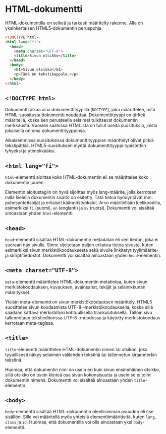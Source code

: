# HTML-dokumentti
 
HTML-dokumentilla on selkeä ja tarkasti määritelty rakenne. Alla on yksinkertaisen HTML5-dokumentin peruspohja.
 
```html
<!DOCTYPE html>
<html lang="fi">
  <head>
    <meta charset="UTF-8">
    <title>Sivun otsikko</title>
  </head>
  <body>
    <h1>Sivun otsikko</h1>
    <p>Tämä on tekstikappale.</p>
  </body>
</html>
```
 
## `<!DOCTYPE html>`
 
Dokumentti alkaa aina dokumenttityypillä (`DOCTYPE`), joka määrittelee, mitä HTML-suositusta dokumentti noudattaa. Dokumenttityyppi on tärkeä määritellä, koska sen perusteella  selaimet tulkitsevat dokumentin merkkausta. Vuosien saatossa HTML:stä on tullut useita suosituksia, joista jokaisella on oma dokumenttityyppinsä.
 
Aikaisemmissa suosituksissa dokumenttityyppien määrittelyt olivat pitkiä tekstipätkiä. HTML5-suosituksen myötä dokumenttityyppi typistettiin lyhyeksi ja ytimekkääksi.
 
## `<html lang="fi">`
 
`html`-elementti aloittaa koko HTML-dokumentin eli se määrittelee koko dokumentin juuren.
 
Elementin aloitustagiin on hyvä sijoittaa myös lang-määrite, jolla kerrotaan millä kielellä dokumentin sisältö on esitetty. Tätä tietoa hyödyntävät mm. puhesyntetisoijat ja erilaiset käännöstyökalut. Arvo määritellään kielikoodilla, esimerkiksi `fi` (suomi), `en` (englanti) ja `sv` (ruotsi). Dokumentti voi sisältää ainoastaan yhden `html`-elementti.
 
## `<head>`
 
`head`-elementti sisältää HTML-dokumentin metadatan eli sen tiedon, joka ei suoraan
näy sivulla. Sinne sijoitetaan paljon erilaista tietoa sivusta, kuten esimerkiksi sivun merkistökoodauksesta sekä sivulle linkitetyt tyylimäärite- ja skriptitiedostot. Dokumentti voi sisältää ainoastaan yhden `head`-elementin.
 
## `<meta charset="UTF-8">`
 
`meta`-elementti määrittelee HTML-dokumentin metatietoa, kuten sivun merkistökoodauksen, kuvauksen, avainsanat, tekijät ja selainikkunan määritykset.
 
Yleisin meta-elementti on sivun merkistökoodauksen määrittely. HTML5 suosittelee sivun koodaamista UTF-8 –merkistökoodauksella, koska sillä saadaan kattava merkistötuki kohtuullisella tilankulutuksella. Tällöin sivu tallennetaan tekstieditorissa UTF-8 -muodossa ja käytetty merkistökoodaus kerrotaan meta-tagissa.
 
## `<title>`
 
`title`-elementti määrittelee HTML-dokumentin nimen tai otsikon, joka tyypillisesti näkyy selaimen välilehden tekstinä tai tallennetun kirjanmerkin tekstinä.
 
Huomaa, että dokumentin nimi on usein eri kuin sivun ensimmäinen otsikko, sillä otsikko on usein kiinteä osa sivun kokonaisuutta ja usein se ei toimi dokumentin nimenä. Dokumentti voi sisältää ainoastaan yhden `title`-elementin.
 
## `<body>`
 
`body`-elementti sisältää HTML-dokumentin oleellisimman osuuden eli itse sisällön. Sille voi määritellä myös yhteisiä elementtimääritteitä, kuten `lang`, `class` ja `id`. Huomaa, että dokumentilla voi olla ainoastaan yksi `body`-elementti.